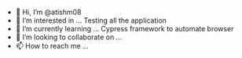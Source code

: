 - 👋 Hi, I’m @atishm08
- 👀 I’m interested in ... Testing all the application
- 🌱 I’m currently learning ... Cypress framework to automate browser
- 💞️ I’m looking to collaborate on ...
- 📫 How to reach me ...

<!---
atishm08/atishm08 is a ✨ special ✨ repository because its `README.md` (this file) appears on your GitHub profile.
You can click the Preview link to take a look at your changes.
--->
